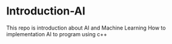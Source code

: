 # Introduction-AI

This repo is introduction about AI and Machine Learning
How to implementation AI to program using c++
